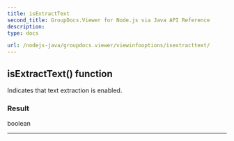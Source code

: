```yaml
---
title: isExtractText
second_title: GroupDocs.Viewer for Node.js via Java API Reference
description: 
type: docs

url: /nodejs-java/groupdocs.viewer/viewinfooptions/isextracttext/
---
```


## isExtractText()  function
Indicates that text extraction is enabled.

### Result
boolean


---


